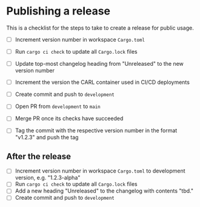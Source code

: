 # Publishing a release

This is a checklist for the steps to take to create a release for public usage.

* [ ] Increment version number in workspace `Cargo.toml`
* [ ] Run `cargo ci check` to update all `Cargo.lock` files
* [ ] Update top-most changelog heading from "Unreleased" to the new version number
* [ ] Increment the version the CARL container used in CI/CD deployments
* [ ] Create commit and push to `development`
* [ ] Open PR from `development` to `main`
* [ ] Merge PR once its checks have succeeded
* [ ] Tag the commit with the respective version number in the format "v1.2.3" and push the tag


## After the release

* [ ] Increment version number in workspace `Cargo.toml` to development version, e.g. "1.2.3-alpha"
* [ ] Run `cargo ci check` to update all `Cargo.lock` files
* [ ] Add a new heading "Unreleased" to the changelog with contents "tbd."
* [ ] Create commit and push to `development`
